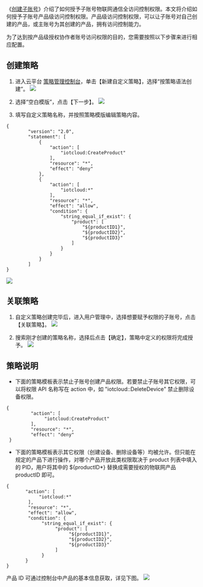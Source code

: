 《[创建子账号](http://tcecqpoc.fsphere.cn/document/product/634/14453)》介绍了如何授予子账号物联网通信全访问控制权限。本文将介绍如何授予子账号产品级访问控制权限。产品级访问控制权限，可以让子账号对自己创建的产品，或主账号为其创建的产品，拥有访问控制能力。

为了达到按产品级授权协作者账号访问权限的目的，您需要按照以下步骤来进行相应配置。
## 创建策略
1. 进入云平台 [策略管理控制台](http://console.tce.fsphere.cn/cam/policy)，单击【新建自定义策略】，选择“按策略语法创建”。
![](http://imgcache.tcecqpoc.fsphere.cn/image/mc.qcloudimg.com/static/img/21ec61d96a985398d58f6c478d011cca/celue1.png)

2. 选择“空白模版”，点击【下一步】。
![](http://imgcache.tcecqpoc.fsphere.cn/image/mc.qcloudimg.com/static/img/c922969864266ee02b6ea21fbbe026ad/celue2.png)

3. 填写自定义策略名称，并按照策略模版编辑策略内容。
```
{
        "version": "2.0",
        "statement": [
            {
                "action": [
                    "iotcloud:CreateProduct"
                ],
                "resource": "*",
                "effect": "deny"
            },
            {
                "action": [
                    "iotcloud:*"
                ],
                "resource": "*",
                "effect": "allow",
                "condition": {
                    "string_equal_if_exist": {
                        "product": [
                            "${productID1}",
                            "${productID2}",
                            "${productID3}"
                        ]
                    }
                }
            }
        ]
}
```
![](http://imgcache.tcecqpoc.fsphere.cn/image/mc.qcloudimg.com/static/img/28e8be65466cbe88cc60fba80fb1f0cb/celue3.png)

## 关联策略
1. 自定义策略创建完毕后，进入用户管理中，选择想要赋予权限的子账号，点击【关联策略】。
![](http://imgcache.tcecqpoc.fsphere.cn/image/mc.qcloudimg.com/static/img/ec344b63e0855b58db762bcc32198b07/image.png)

2. 搜索刚才创建的策略名称，选择后点击【确定】，策略中定义的权限将完成授予。
![](http://imgcache.tcecqpoc.fsphere.cn/image/mc.qcloudimg.com/static/img/46da94e36d9f29a7a7c206a6dd031d78/guanliancelue2.png)

## 策略说明
- 下面的策略模板表示禁止子账号创建产品权限。若要禁止子账号其它权限，可以将权限 API 名称写在 action 中，如 "iotcloud::DeleteDevice" 禁止删除设备权限。
```
{
         "action": [
              "iotcloud:CreateProduct"
         ],
         "resource": "*",
         "effect": "deny"
 }
```

- 下面的策略模板表示其它权限（创建设备、删除设备等）均被允许。但只能在规定的产品下进行操作，对哪个产品开放此类权限取决于 product 列表中填入的 PID，用户将其中的 ${productID\*} 替换成需要授权的物联网产品 productID 即可。
```
{
       "action": [
            "iotcloud:*"
        ],
        "resource": "*",
        "effect": "allow",
        "condition": {
             "string_equal_if_exist": {
                  "product": [
                       "${productID1}",
                       "${productID2}",
                       "${productID3}"
                  ]
             }
       }
}
```

产品 ID 可通过控制台中产品的基本信息获取，详见下图。
![](http://imgcache.tcecqpoc.fsphere.cn/image/main.qcloudimg.com/raw/d6d45dcaf556d9a4a5487b6bbdf3db0d.png)
